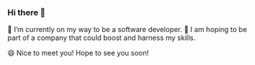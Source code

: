 ### Hi there 👋

<!--
**GeeYouFra/GeeYouFra** is a ✨ _special_ ✨ repository because its `README.md` (this file) appears on your GitHub profile.

Here are some ideas to get you started:

- 🔭 I’m currently working on ...
- 🌱 I’m currently learning ...
- 👯 I’m looking to collaborate on ...
- 🤔 I’m looking for help with ...
- 💬 Ask me about ...
- 📫 How to reach me: ...
- 😄 Pronouns: ...
- ⚡ Fun fact: ...
-->

🌱 I’m currently on my way to be a software developer.
👯 I am hoping to be part of a company that could boost and harness my skills.

😄 Nice to meet you! Hope to see you soon!

